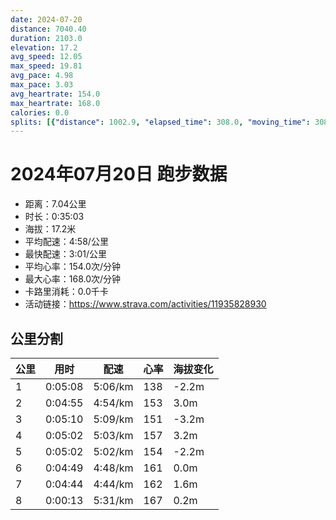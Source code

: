 ```yaml
---
date: 2024-07-20
distance: 7040.40
duration: 2103.0
elevation: 17.2
avg_speed: 12.05
max_speed: 19.81
avg_pace: 4.98
max_pace: 3.03
avg_heartrate: 154.0
max_heartrate: 168.0
calories: 0.0
splits: [{"distance": 1002.9, "elapsed_time": 308.0, "moving_time": 308.0, "average_speed": 3.26, "pace": 5.112484662576687, "average_heartrate": 138.05844155844156, "elevation_difference": -2.2, "split_number": 1}, {"distance": 998.6, "elapsed_time": 310.0, "moving_time": 295.0, "average_speed": 3.39, "pace": 4.916430678466076, "average_heartrate": 153.61092150170649, "elevation_difference": 3.0, "split_number": 2}, {"distance": 1002.1, "elapsed_time": 310.0, "moving_time": 310.0, "average_speed": 3.23, "pace": 5.159969040247677, "average_heartrate": 151.40645161290323, "elevation_difference": -3.2, "split_number": 3}, {"distance": 996.9, "elapsed_time": 302.0, "moving_time": 302.0, "average_speed": 3.3, "pace": 5.050515151515151, "average_heartrate": 157.07615894039736, "elevation_difference": 3.2, "split_number": 4}, {"distance": 1000.0, "elapsed_time": 319.0, "moving_time": 302.0, "average_speed": 3.31, "pace": 5.035256797583081, "average_heartrate": 154.4569536423841, "elevation_difference": -2.2, "split_number": 5}, {"distance": 1001.9, "elapsed_time": 289.0, "moving_time": 289.0, "average_speed": 3.47, "pace": 4.803083573487031, "average_heartrate": 161.2733564013841, "elevation_difference": 0.0, "split_number": 6}, {"distance": 997.6, "elapsed_time": 288.0, "moving_time": 284.0, "average_speed": 3.51, "pace": 4.748347578347579, "average_heartrate": 162.63250883392226, "elevation_difference": 1.6, "split_number": 7}, {"distance": 39.2, "elapsed_time": 16.0, "moving_time": 13.0, "average_speed": 3.02, "pace": 5.518774834437085, "average_heartrate": 167.0, "elevation_difference": 0.2, "split_number": 8}]
---
```


# 2024年07月20日 跑步数据

- 距离：7.04公里
- 时长：0:35:03
- 海拔：17.2米
- 平均配速：4:58/公里
- 最快配速：3:01/公里
- 平均心率：154.0次/分钟
- 最大心率：168.0次/分钟
- 卡路里消耗：0.0千卡
- 活动链接：https://www.strava.com/activities/11935828930

## 公里分割

| 公里 | 用时 | 配速 | 心率 | 海拔变化 |
|------|------|------|------|------|
| 1 | 0:05:08 | 5:06/km | 138 | -2.2m |
| 2 | 0:04:55 | 4:54/km | 153 | 3.0m |
| 3 | 0:05:10 | 5:09/km | 151 | -3.2m |
| 4 | 0:05:02 | 5:03/km | 157 | 3.2m |
| 5 | 0:05:02 | 5:02/km | 154 | -2.2m |
| 6 | 0:04:49 | 4:48/km | 161 | 0.0m |
| 7 | 0:04:44 | 4:44/km | 162 | 1.6m |
| 8 | 0:00:13 | 5:31/km | 167 | 0.2m |

